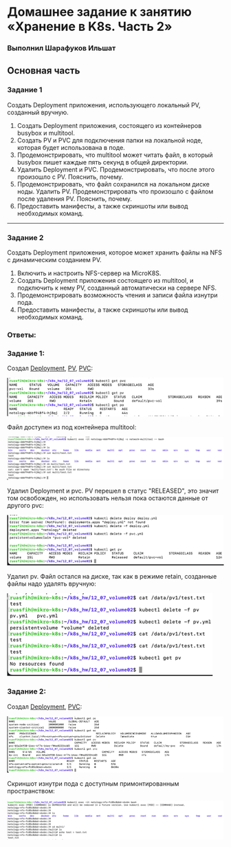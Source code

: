 # Домашнее задание к занятию «Хранение в K8s. Часть 2»

### Выполнил Шарафуков Ильшат

## Основная часть

### Задание 1 
Создать Deployment приложения, использующего локальный PV, созданный вручную.

1. Создать Deployment приложения, состоящего из контейнеров busybox и multitool.
2. Создать PV и PVC для подключения папки на локальной ноде, которая будет использована в поде.
3. Продемонстрировать, что multitool может читать файл, в который busybox пишет каждые пять секунд в общей директории. 
4. Удалить Deployment и PVC. Продемонстрировать, что после этого произошло с PV. Пояснить, почему.
5. Продемонстрировать, что файл сохранился на локальном диске ноды. Удалить PV.  Продемонстрировать что произошло с файлом после удаления PV. Пояснить, почему.
5. Предоставить манифесты, а также скриншоты или вывод необходимых команд.

------

### Задание 2


Создать Deployment приложения, которое может хранить файлы на NFS с динамическим созданием PV.

1. Включить и настроить NFS-сервер на MicroK8S.
2. Создать Deployment приложения состоящего из multitool, и подключить к нему PV, созданный автоматически на сервере NFS.
3. Продемонстрировать возможность чтения и записи файла изнутри пода. 
4. Предоставить манифесты, а также скриншоты или вывод необходимых команд.


### Ответы:

### Задание 1:

Создал [Deployment](src/deploy.yml), [PV](src/pv.yml), [PVC](src/pvc.yml):

![1](img/01.png)

Файл доступен из под контейнера multitool:

![2](img/02.png)

Удалил Deployment и pvc. PV перешел в статус "RELEASED", это значит том освобожден, но использовать нельзя пока остаются данные от другого pvc:

![3](img/03.png)

Удалил pv. Файл остался на диске, так как в режиме retain, созданные файлы надо удалять вручную:

![4](img/04.png)

### Задание 2:

Создал [Deployment](src/nfs_deploy.yml), [PVC](src/pvc_nfs.yml):

![5](img/05.png)

Скриншот изнутри пода с доступным примонтированным пространством:

![6](img/06.png)